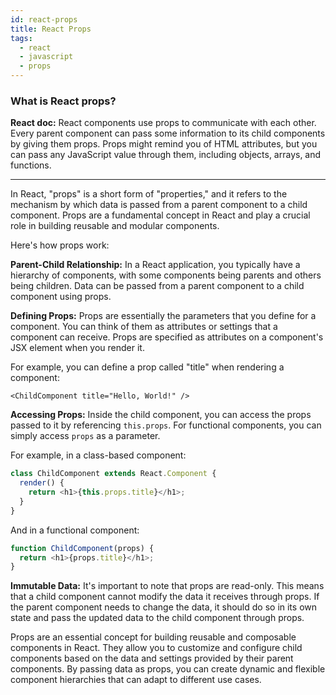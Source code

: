 ```yaml
---
id: react-props
title: React Props
tags:
  - react
  - javascript
  - props
---
```


### What is React props?

**React doc:** React components use props to communicate with each other. Every parent component can pass some information to its child components by giving them props. Props might remind you of HTML attributes, but you can pass any JavaScript value through them, including objects, arrays, and functions.

---

In React, "props" is a short form of "properties," and it refers to the mechanism by which data is passed from a parent component to a child component. Props are a fundamental concept in React and play a crucial role in building reusable and modular components.

Here's how props work:

**Parent-Child Relationship:** In a React application, you typically have a hierarchy of components, with some components being parents and others being children. Data can be passed from a parent component to a child component using props.

**Defining Props:** Props are essentially the parameters that you define for a component. You can think of them as attributes or settings that a component can receive. Props are specified as attributes on a component's JSX element when you render it.

For example, you can define a prop called "title" when rendering a component:

```
<ChildComponent title="Hello, World!" />
```

**Accessing Props:** Inside the child component, you can access the props passed to it by referencing `this.props`. For functional components, you can simply access `props` as a parameter.

For example, in a class-based component:

```js
class ChildComponent extends React.Component {
  render() {
    return <h1>{this.props.title}</h1>;
  }
}
```

And in a functional component:

```js
function ChildComponent(props) {
  return <h1>{props.title}</h1>;
}
```

**Immutable Data:** It's important to note that props are read-only. This means that a child component cannot modify the data it receives through props. If the parent component needs to change the data, it should do so in its own state and pass the updated data to the child component through props.

Props are an essential concept for building reusable and composable components in React. They allow you to customize and configure child components based on the data and settings provided by their parent components. By passing data as props, you can create dynamic and flexible component hierarchies that can adapt to different use cases.
